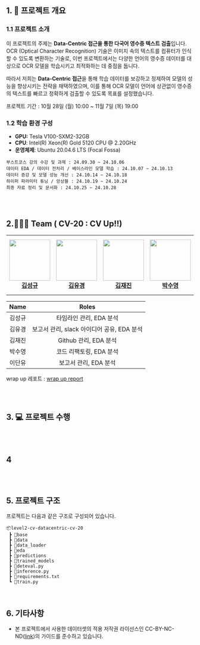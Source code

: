 ## 1. 📖 프로젝트 개요

### 1.1 프로젝트 소개

이 프로젝트의 주제는 **Data-Centric 접근을 통한 다국어 영수증 텍스트 검출**입니다. OCR (Optical Character Recognition) 기술은 이미지 속의 텍스트를 컴퓨터가 인식할 수 있도록 변환하는 기술로, 이번 프로젝트에서는 다양한 언어의 영수증 데이터를 대상으로 OCR 모델을 학습시키고 최적화하는 데 중점을 둡니다. 

따라서 저희는 **Data-Centric 접근**을 통해 학습 데이터를 보강하고 정제하여 모델의 성능을 향상시키는 전략을 채택하였으며, 이를 통해 OCR 모델이 언어에 상관없이 영수증의 텍스트를 빠르고 정확하게 검출할 수 있도록 목표를 설정했습니다.

프로젝트 기간 :  10월 28일 (월) 10:00 ~ 11월 7일 (목) 19:00

### 1.2 학습 환경 구성

- **GPU:** Tesla V100-SXM2-32GB
- **CPU**: Intel(R) Xeon(R) Gold 5120 CPU @ 2.20GHz
- **운영체제**: Ubuntu 20.04.6 LTS (Focal Fossa)



```
부스트코스 강의 수강 및 과제 : 24.09.30 ~ 24.10.06
데이터 EDA / 데이터 전처리 / 베이스라인 모델 학습 : 24.10.07 ~ 24.10.13
데이터 증강 및 모델 성능 개선 : 24.10.14 ~ 24.10.18
하이퍼 파라미터 튜닝 / 앙상블 : 24.10.19 ~ 24.10.24
최종 자료 정리 및 문서화 : 24.10.25 ~ 24.10.28
```

<br/>
<br/>

## 2.🧑‍🤝‍🧑 Team ( CV-20 : CV Up!!)

<table>
    <tr height="160px">
        <td align="center" width="150px">
            <a href="https://github.com/kaeh3403"><img height="110px"  src="https://avatars.githubusercontent.com/kaeh3403"></a>
            <br/>
            <a href="https://github.com/kaeh3403"><strong>김성규</strong></a>
            <br />
        </td>
        <td align="center" width="150px">
            <a href="https://github.com/sweetpotato15"><img height="110px"  src="https://avatars.githubusercontent.com/sweetpotato15"/></a>
            <br/>
            <a href="https://github.com/sweetpotato15"><strong>김유경</strong></a>
            <br />
        </td>
        <td align="center" width="150px">
            <a href="https://github.com/jeajin"><img height="110px"  src="https://avatars.githubusercontent.com/jeajin"/></a>
            <br/>
            <a href="https://github.com/jeajin"><strong>김재진</strong></a>
            <br />
        </td>
        <td align="center" width="150px">
            <a href="https://github.com/SuyoungPark11"><img height="110px" src="https://avatars.githubusercontent.com/SuyoungPark11"/></a>
            <br />
            <a href="https://github.com/SuyoungPark11"><strong>박수영</strong></a>
            <br />
        </td>
        <td align="center" width="150px">
            <a href="https://github.com/uddaniiii"><img height="110px" src="https://avatars.githubusercontent.com/uddaniiii"/></a>
            <br />
            <a href="https://github.com/uddaniiii"><strong>이단유</strong></a>
            <br />
        </td>
</table> 

|Name|Roles|
|:----------:|:------------------------------------------------------------:|
|김성규| 타임라인 관리, EDA 분석 |
|김유경| 보고서 관리, slack 아이디어 공유, EDA 분석 |
|김재진| Github 관리, EDA 분석 |
|박수영| 코드 리팩토링, EDA 분석|
|이단유| 보고서 관리, EDA 분석|

wrap up 레포트 : [wrap up report](https://github.com/boostcampaitech7/level2-objectdetection-cv-20/blob/main/Object%20Det_CV_%ED%8C%80%20%EB%A6%AC%ED%8F%AC%ED%8A%B8(20%EC%A1%B0).pdf)

<br/>
<br/>

## 3. 💻 프로젝트 수행 

<br/>
<br/>

## 4

<br/>
<br/>

## 5. 프로젝트 구조
프로젝트는 다음과 같은 구조로 구성되어 있습니다. 
```
📦level2-cv-datacentric-cv-20
 ┣ 📂base
 ┣ 📂data
 ┣ 📂data_loader
 ┣ 📂eda
 ┣ 📂predictions
 ┣ 📂trained_models
 ┣ 📜deteval.py
 ┣ 📜inference.py
 ┣ 📜requirements.txt
 ┗ 📜train.py
```

<br/>


## 6. 기타사항

- 본 프로젝트에서 사용한 데이터셋의 적용 저작권 라이선스인 CC-BY-NC-ND([link](https://creativecommons.org/licenses/by/2.0/kr/))의 가이드를 준수하고 있습니다.

